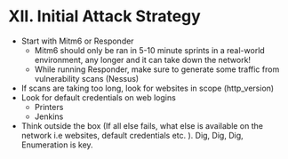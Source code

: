 # XII. Initial Attack Strategy

- Start with Mitm6 or Responder
    - Mitm6 should only be ran in 5-10 minute sprints in a real-world environment, any longer and it can take down the network!
    - While running Responder, make sure to generate some traffic from vulnerability scans (Nessus)
- If scans are taking too long, look for websites in scope (http_version)
- Look for default credentials on web logins
    - Printers
    - Jenkins
- Think outside the box (If all else fails, what else is available on the network i.e websites, default credentials etc. ). Dig, Dig, Dig, Enumeration is key.